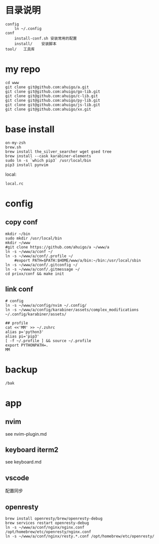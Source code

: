 # 目录说明
	config
		ln ~/.config
	conf
		install-conf.sh 安装常用的配置
		install/	安装脚本
	tool/	工具库

# my repo
    cd www
    git clone git@github.com:ahuigo/a.git
    git clone git@github.com:ahuigo/go-lib.git
    git clone git@github.com:ahuigo/c-lib.git
    git clone git@github.com:ahuigo/py-lib.git
    git clone git@github.com:ahuigo/js-lib.git
    git clone git@github.com:ahuigo/xx.git

# base install
    on-my-zsh
    brew.sh
    brew install the_silver_searcher wget gsed tree
    brew install --cask karabiner-elements
    sudo ln -s `which pip3` /usr/local/bin
    pip3 install pynvim

local:

    local.rc

# config
## copy conf
    mkdir ~/bin
    sudo mkdir /usr/local/bin
    mkdir ~/www
    #git clone https://github.com/ahuigo/a ~/www/a
    ln -s ~/www/a/conf ~/
    ln -s ~/www/a/conf/.profile ~/
        #export PATH=$PATH:$HOME/www/a/bin:~/bin:/usr/local/sbin
    ln -s ~/www/a/conf/.gitconfig ~/
    ln -s ~/www/a/conf/.gitmessage ~/
    cd prixx/conf && make init

## link conf
    # config
    ln -s ~/www/a/config/nvim ~/.config/
    ln -s ~/www/a/config/karabiner/assets/complex_modifications ~/.config/karabiner/assets/

    ## profile
    cat <<'MM' >> ~/.zshrc
    alias p='python3'
    alias pi='pip3'
    [ -f ~/.profile ] && source ~/.profile
    export PYTHONPATH=.
    MM
# backup

    /bak

# app
## nvim
see nvim-plugin.md

## keyboard iterm2
see keyboard.md

## vscode
配置同步

## openresty
    brew install openresty/brew/openresty-debug
    brew services restart openresty-debug
    ln -s ~/www/a/conf/nginx/nginx.conf /opt/homebrew/etc/openresty/nginx.conf
    ln -s ~/www/a/conf/nginx/resty.*.conf /opt/homebrew/etc/openresty/
